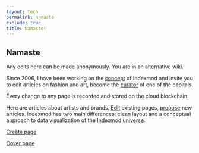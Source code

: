 ```yaml
---
layout: tech
permalink: namaste
exclude: true
title: Namaste!
---
```


## Namaste

Any edits here can be made anonymously. You are in an alternative wiki.  

Since 2006, I have been working on the [concept](https://indexmod.gq/indexmod-blockchainpedia) of Indexmod and invite you to edit articles on fashion and art, become the [curator](https://indexmod.gq/indexmod-curators) of one of the capitals.  

Every change to any page is recorded and stored on the cloud blockchain.  

Here are articles about artists and brands. [Edit](https://indexmod.gq/edit) existing pages, [propose](mailto:indexmod@ya.ru) new articles. Indexmod has two main differences: clean layout and a conceptual approach to data visualization of the [Indexmod universe](https://indexmod.gq/universe).

[Create page](https://prose.io/#indexmod/blockchainpedia/new/master/{{current.url}})

[Сover page](index)
